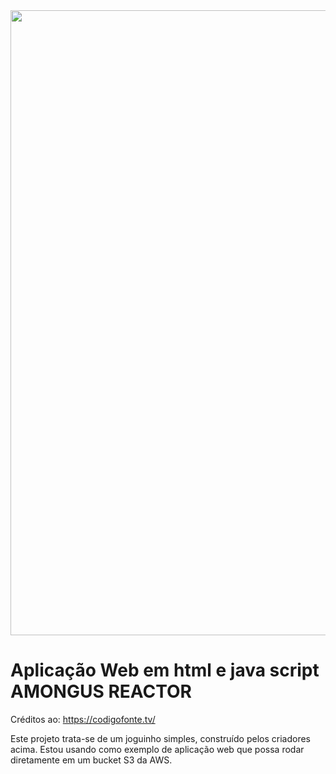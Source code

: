 <img src="https://drive.google.com/uc?export=view&id=1ly82uqS7xjIxO3sEHhKMZmkuIFSfGPqQ" width="1000">

# Aplicação Web em html e java script AMONGUS REACTOR
Créditos ao: https://codigofonte.tv/

Este projeto trata-se de um joguinho simples, construído pelos criadores acima. Estou usando como exemplo de aplicação web que possa rodar diretamente em um bucket S3 da AWS.